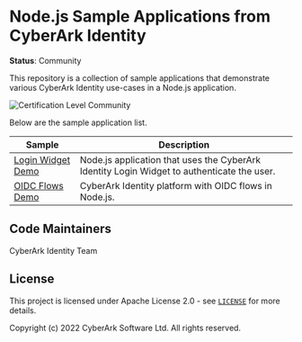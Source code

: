 # Node.js Sample Applications from CyberArk Identity
**Status**: Community

This repository is a collection of sample applications that demonstrate various CyberArk Identity use-cases in a Node.js application.

![Certification Level Community](https://camo.githubusercontent.com/fc39ec5a52592c929ecd6e7ff4e3d1b7d5a4856c512a5486a5c24a00db6bcf6d/68747470733a2f2f696d672e736869656c64732e696f2f62616467652f43657274696669636174696f6e2532304c6576656c2d436f6d6d756e6974792d3238413734353f6c696e6b3d68747470733a2f2f6769746875622e636f6d2f637962657261726b2f636f6d6d756e6974792f626c6f622f6d61737465722f436f6e6a75722f636f6e76656e74696f6e732f63657274696669636174696f6e2d6c6576656c732e6d64)

Below are the sample application list.

| Sample | Description |
|--------|-------------|
| [Login Widget Demo](./CyberArk-Identity-Login-Widget-Demo) | Node.js application that uses the CyberArk Identity Login Widget to authenticate the user. |
| [OIDC Flows Demo](./CyberArk-Identity-OIDC-Demo) |CyberArk Identity platform with OIDC flows in Node.js.|

## Code Maintainers
CyberArk Identity Team

<a id="license"></a>
## License
This project is licensed under Apache License 2.0 - see [`LICENSE`](LICENSE) for more details.

Copyright (c) 2022 CyberArk Software Ltd. All rights reserved.